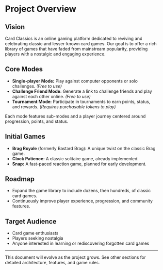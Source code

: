 # Project Overview

## Vision
Card Classics is an online gaming platform dedicated to reviving and celebrating classic and lesser-known card games. Our goal is to offer a rich library of games that have faded from mainstream popularity, providing players with a nostalgic and engaging experience.


## Core Modes
- **Single-player Mode:** Play against computer opponents or solo challenges. *(Free to use)*
- **Challenge Friend Mode:** Generate a link to challenge friends and play against each other online. *(Free to use)*
- **Tournament Mode:** Participate in tournaments to earn points, status, and rewards. *(Requires purchasable tokens to play)*

Each mode features sub-modes and a player journey centered around progression, points, and status.

## Initial Games
- **Brag Royale** (formerly Bastard Brag): A unique twist on the classic Brag game.
- **Clock Patience:** A classic solitaire game, already implemented.
- **Snap:** A fast-paced reaction game, planned for early development.

## Roadmap
- Expand the game library to include dozens, then hundreds, of classic card games.
- Continuously improve player experience, progression, and community features.

## Target Audience
- Card game enthusiasts
- Players seeking nostalgia
- Anyone interested in learning or rediscovering forgotten card games

---
This document will evolve as the project grows. See other sections for detailed architecture, features, and game rules.
